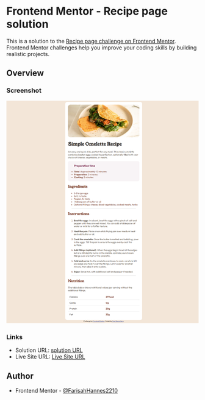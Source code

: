 # Frontend Mentor - Recipe page solution

This is a solution to the [Recipe page challenge on Frontend Mentor](https://www.frontendmentor.io/challenges/recipe-page-KiTsR8QQKm). Frontend Mentor challenges help you improve your coding skills by building realistic projects. 


## Overview

### Screenshot

![screenshot](./screenshot.png)


### Links

- Solution URL: [solution URL](https://github.com/FarisahHannes2210/omelette-recipe-frontend-mentor)
- Live Site URL: [Live Site URL](https://FarisahHannes2210.github.io/omelette-recipe-frontend-mentor)


## Author

- Frontend Mentor - [@FarisahHannes2210](https://www.frontendmentor.io/profile/FarisahHannes2210)


